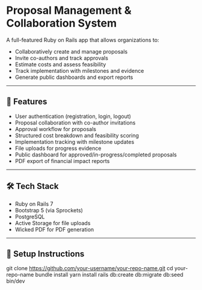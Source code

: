 # Proposal Management & Collaboration System

A full-featured Ruby on Rails app that allows organizations to:

- Collaboratively create and manage proposals
- Invite co-authors and track approvals
- Estimate costs and assess feasibility
- Track implementation with milestones and evidence
- Generate public dashboards and export reports

---

## 🚀 Features

- User authentication (registration, login, logout)
- Proposal collaboration with co-author invitations
- Approval workflow for proposals
- Structured cost breakdown and feasibility scoring
- Implementation tracking with milestone updates
- File uploads for progress evidence
- Public dashboard for approved/in-progress/completed proposals
- PDF export of financial impact reports

---

## 🛠 Tech Stack

- Ruby on Rails 7
- Bootstrap 5 (via Sprockets)
- PostgreSQL
- Active Storage for file uploads
- Wicked PDF for PDF generation

---

## 🔧 Setup Instructions

git clone https://github.com/your-username/your-repo-name.git
cd your-repo-name
bundle install
yarn install
rails db:create db:migrate db:seed
bin/dev

